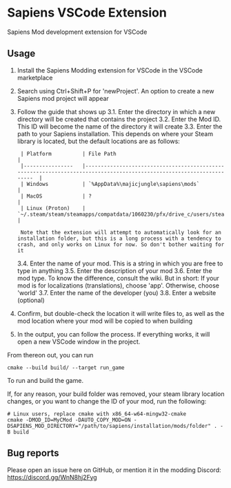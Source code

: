 # Sapiens VSCode Extension
Sapiens Mod development extension for VSCode

## Usage
1. Install the Sapiens Modding extension for VSCode in the VSCode marketplace
2. Search using Ctrl+Shift+P for 'newProject'. An option to create a new Sapiens mod project will appear
3. Follow the guide that shows up
    3.1. Enter the directory in which a new directory will be created that contains the project
    3.2. Enter the Mod ID. This ID will become the name of the directory it will create
    3.3. Enter the path to your Sapiens installation. This depends on where your Steam library is located, but the default locations are as follows:

        | Platform       	| File Path                                                                                                           	|
        |----------------	|---------------------------------------------------------------------------------------------------------------------	|
        | Windows        	| `%AppData%\majicjungle\sapiens\mods`                                                                                	|
        | MacOS          	| ?                                                                                                                   	|
        | Linux (Proton) 	| `~/.steam/steam/steamapps/compatdata/1060230/pfx/drive_c/users/steamuser/AppData/Roaming/majicjungle/sapiens/mods/` 	|

        Note that the extension will attempt to automatically look for an installation folder, but this is a long process with a tendency to crash, and only works on Linux for now. So don't bother waiting for it
    3.4. Enter the name of your mod. This is a string in which you are free to type in anything
    3.5. Enter the description of your mod
    3.6. Enter the mod type. To know the difference, consult the wiki. But in short: If your mod is for localizations (translations), choose 'app'. Otherwise, choose 'world'
    3.7. Enter the name of the developer (you)
    3.8. Enter a website (optional)
4. Confirm, but double-check the location it will write files to, as well as the mod location where your mod will be copied to when building
5. In the output, you can follow the process. If everything works, it will open a new VSCode window in the project.

From thereon out, you can run
```
cmake --build build/ --target run_game
```
To run and build the game.

If, for any reason, your build folder was removed, your steam library location changes, or you want to change the ID of your mod, run the following:
```
# Linux users, replace cmake with x86_64-w64-mingw32-cmake
cmake -DMOD_ID=MyCMod -DAUTO_COPY_MOD=ON -DSAPIENS_MOD_DIRECTORY="/path/to/sapiens/installation/mods/folder" . -B build
```

## Bug reports
Please open an issue here on GitHub, or mention it in the modding Discord: https://discord.gg/WnN8hj2Fyg